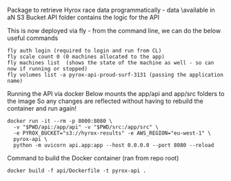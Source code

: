 Package to retrieve Hyrox race data programmatically - data
\available in aN S3 Bucket
API folder contains the logic for the API

This is now deployed via fly - from the command line, we can do the below useful commands

 ```
 fly auth login (required to login and run from CL) 
 fly scale count 0 (0 machines allocated to the app)
 fly machines list  (shows the state of the machine as well - so can now if running or stopped)
 fly volumes list -a pyrox-api-proud-surf-3131 (passing the application name)
```


Running the API via docker 
Below mounts the app/api and app/src folders to the image
So any changes are reflected without having to rebuild the container and run again!

```
docker run -it --rm -p 8000:8080 \
  -v "$PWD/api:/app/api" -v "$PWD/src:/app/src" \
  -e PYROX_BUCKET="s3://hyrox-results" -e AWS_REGION="eu-west-1" \
  pyrox-api \
  python -m uvicorn api.app:app --host 0.0.0.0 --port 8080 --reload
```

Command to build the Docker container (ran from repo root)
```
docker build -f api/Dockerfile -t pyrox-api .  
```

